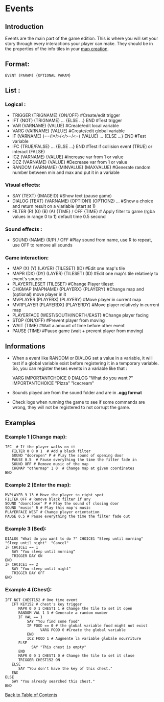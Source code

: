 # Events

## Introduction

Events are the main part of the game edition. This is where you will set your story through every interactions your player can make. They should be in the properties of the info tiles in your [map creation](Map_creation.md#map-creation).

## Format:
	EVENT (PARAM) {OPTIONAL PARAM}

## List :
### Logical :

* TRIGGER (TRIGNAME) {ON/OFF} #Create/edit trigger
* IFT {NOT} (TRIGNAME) ... {ELSE ...} END #Test trigger
* VAR (VARNAME) (VALUE) #Create/edit local variable
* VARG (VARNAME) (VALUE) #Create/edit global variable
* IF (VARNAME) (==/!=/>/</>=/<=) (VALUE) ... {ELSE ...} END #Test variable
* IFC {TRUE/FALSE} ... {ELSE ...} END #Test if collision event (TRUE) or interact (FALSE)
* ICZ (VARNAME) {VALUE} #Increase var from 1 or value 
* DCZ (VARNAME) {VALUE} #Decrease var from 1 or value 
* RANDOM (VARNAME) (MINVALUE) (MAXVALUE) #Generate random number between min and max and put it in a variable

### Visual effects:

* SAY (TEXT) {IMAGEID} #Show text (pause game)
* DIALOG (TEXT) (VARNAME) (OPTION1) (OPTION2) ... #Show a choice and return result on a viariable (start at 1)
* FILTER (R) (G) (B) (A) {TIME} / OFF {TIME} # Apply filter to game (rgba values in range 0 to 1) default time 0.5 second

### Sound effects :

* SOUND (NAME) (R/P) / OFF #Play sound from name, use R to repeat, use OFF to remove all sounds

### Game interaction:

* MAP (X) (Y) (LAYER) (TILESET) (ID) #Edit one map's tile
* MAPR (DX) (DY) (LAYER) (TILESET) (ID) #Edit one map's tile relatively to event's source
* PLAYERTILESET (TILESET) #Change Player tileset
* CHGMAP (MAPNAME) {PLAYERX} {PLAYERY} #Change map and (optional) move player in it
* MVPLAYER (PLAYERX) (PLAYERY) #Move player in current map
* MVRPLAYER (PLAYERDX) (PLAYERDY) #Move player relatively in current map
* PLAYERFACE (WEST/SOUTH/NORTH/EAST) #Change player facing
* STOP {ON/OFF} #Prevent player from moving
* WAIT (TIME) #Wait a amount of time before other event
* PAUSE (TIME) #Pause game (wait + prevent player from moving)

## Informations

* When a event like RANDOM or DIALOG set a value in a variable, it will test if a global variable exist before registering it in a temporary variable. So, you can register theses events in a variable like that :


	VARG IMPORTANTCHOICE 0
	DIALOG "What do you want ?" IMPORTANTCHOICE "Pizza" "Icecream"

* Sounds played are from the sound folder and are in **.ogg format**
* Check logs when running the game to see if some commands are wrong, they will not be registered to not corrupt the game.

## Examples
### Example 1 (Change map):
	IFC  # If the player walks on it
	   FILTER 0 0 0 1  # Add a black filter
	   SOUND "dooropen" P # Play the sound of opening door
	   PAUSE 0.5  # Pause everything the time the filter fade in
	   SOUND OFF # Remove music of the map
	   CHGMAP "othermap" 1 0  # Change map at given coordinates
	END	
### Example 2 (Enter the map):
	MVPLAYER 9 13 # Move the player to right spot
	FILTER OFF # Remove black filter if any
	SOUND "doorclose" P # Play the sound of closing door
	SOUND "music" R # Play this map's music
	PLAYERFACE WEST # Change player orientation
	PAUSE 0.5 # Pause everything the time the filter fade out
### Example 3 (Bed):
	DIALOG "What do you want to do ?" CHOICE1 "Sleep until morning"  "Sleep until night"  "Cancel"
	IF CHOICE1 == 1
	   SAY "You sleep until morning"
	   TRIGGER DAY ON
	END
	IF CHOICE1 == 2
	   SAY "You sleep until night"
	   TRIGGER DAY OFF
	END
### Example 4 (Chest):
	IFT NOT CHEST152 # One time event
	   IFT KEY152 # chest's key trigger
	      MAPR 0 0 1 CHEST1 1 # Change the tile to set it open
	      RANDOM VAL 1 3 # Generate a random number
	      IF VAL == 1
		      SAY "You find some food"
		      IF FOOD == 0 # the global variable food might not exist
		      		VARG FOOD 0 #Create the global variable
		      END
		      ICZ FOOD 1 # Augmente la variable globale nourriture
	      ELSE
	      		SAY "This chest is empty"
	      END
	      MAPR 0 0 1 CHEST1 0 # Change the tile to set it close
	      TRIGGER CHEST152 ON
	   ELSE
	      SAY "You don't have the key of this chest."
	   END
	ELSE
	   SAY "You already searched this chest."
	END

	
[Back to Table of Contents](Documentation.md#table-of-contents)